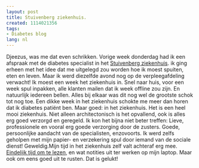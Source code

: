 ```yaml
---
layout: post
title: Stuivenberg ziekenhuis.
created: 1114021356
tags:
- Diabetes blog
lang: nl
---
```

Djeezus, was me dat even schrikken. Vorige week donderdag had ik een afspraak met de diabetes specialist in het [Stuivenberg ziekenhuis](http://ocmw.antwerpen.be/acza/st/st_index_geschiedenis.htm). ik ging erheen met het idee dat me uitgelegd zou worden hoe ik moest spuiten, eten en leven. Maar ik werd diezelfde avond nog op de verpleegafdeling verwacht! Ik moest een week het ziekenhuis in. <!--break-->Snel naar huis, voor een week spul inpakken, alle klanten mailen dat ik week offline zou zijn. En natuurlijk iedereen bellen. Alles bij elkaar was dit nog wel de grootste schok tot nog toe. Een dikke week in het ziekenhuis schokte me meer dan horen dat ik diabetes patiënt ben. Maar goed: in het ziekenhuis. Het is een heel mooi ziekenhuis. Niet alleen architectonisch is het opvallend, ook is alles erg goed verzorgd en geregeld. Ik kon het bijna niet beter treffen: Lieve, professionele en vooral erg goede verzorging door de zusters. Goede, persoonlijke aandacht van de specialisten, enzovoorts. Ik werd zelfs geholpen met mijn papier- en verzekering spul door iemand van de sociale dienst! Geweldig.Mijn tijd in het ziekenhuis zelf valt achteraf erg mee. [Eindelijk tijd om te lezen](http://www.nl.bol.com/is-bin/INTERSHOP.enfinity/eCS/Store/nl/-/EUR/BOL_DisplayProductInformation-Start;sid=QiRALykNDEFAPWtr7Gt-GMnVrZ7moYuL70M=?BOL_OWNER_ID=1001004001952236&Section=BOOK&lgl=1&plid=&lgl_BOL_OWNER_ID=1), en wat notities uit ter werken op mijn laptop. Maar ook om eens goed uit te rusten. Dat is gelukt!
